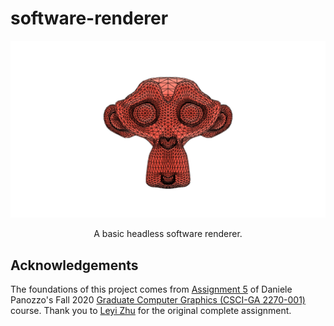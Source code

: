 # software-renderer

<img src="img/example.png">

<p align="center">
  A basic headless software renderer.
</p>

## Acknowledgements

The foundations of this project comes from [Assignment 5](https://github.com/danielepanozzo/cg/tree/master/Assignment_5) of Daniele Panozzo's Fall 2020 [Graduate Computer Graphics (CSCI-GA 2270-001)](https://github.com/danielepanozzo/cg) course. Thank you to [Leyi Zhu](https://cims.nyu.edu/~lz2088/) for the original complete assignment.
